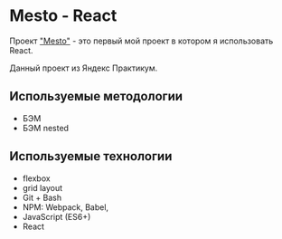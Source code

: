 # Mesto - React

Проект ["Mesto"](https://gerwo.github.io/mesto-react/) - это первый мой проект в котором я использовать React. 

Данный проект из Яндекс Практикум.

## Используемые методологии
* БЭМ
* БЭМ nested

## Используемые технологии
* flexbox
* grid layout
* Git + Bash
* NPM: Webpack, Babel,
* JavaScript (ES6+)
* React


